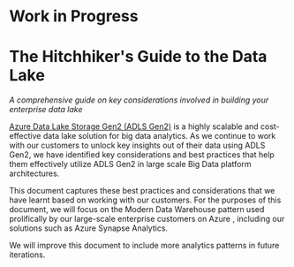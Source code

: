 # Work in Progress
# The Hitchhiker&#39;s Guide to the Data Lake

_A comprehensive guide on key considerations involved in building your enterprise data lake_

[Azure Data Lake Storage Gen2 (ADLS Gen2)](https://docs.microsoft.com/en-us/azure/storage/blobs/data-lake-storage-introduction) is a highly scalable and cost-effective data lake solution for big data analytics. As we continue to work with our customers to unlock key insights out of their data using ADLS Gen2, we have identified key considerations and best practices that help them effectively utilize ADLS Gen2 in large scale Big Data platform architectures.

This document captures these best practices and considerations that we have learnt based on working with our customers. For the purposes of this document, we will focus on the Modern Data Warehouse pattern used prolifically by our large-scale enterprise customers on Azure , including our solutions such as Azure Synapse Analytics.

We will improve this document to include more analytics patterns in future iterations.